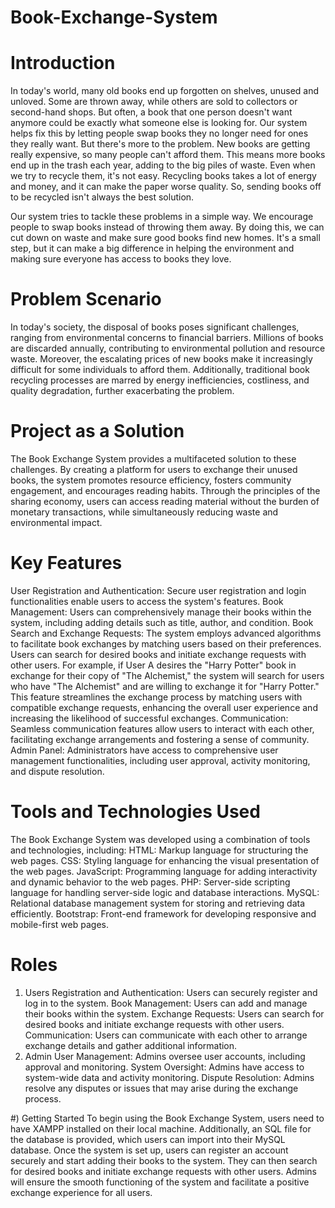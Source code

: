 # Book-Exchange-System

# Introduction
In today's world, many old books end up forgotten on shelves, unused and unloved. Some are thrown away, while others are sold to collectors or second-hand shops. But often, a book that one person doesn't want anymore could be exactly what someone else is looking for. Our system helps fix this by letting people swap books they no longer need for ones they really want.
But there's more to the problem. New books are getting really expensive, so many people can't afford them. This means more books end up in the trash each year, adding to the big piles of waste. Even when we try to recycle them, it's not easy. Recycling books takes a lot of energy and money, and it can make the paper worse quality. So, sending books off to be recycled isn't always the best solution.

Our system tries to tackle these problems in a simple way. We encourage people to swap books instead of throwing them away. By doing this, we can cut down on waste and make sure good books find new homes. It's a small step, but it can make a big difference in helping the environment and making sure everyone has access to books they love.

# Problem Scenario
In today's society, the disposal of books poses significant challenges, ranging from environmental concerns to financial barriers. Millions of books are discarded annually, contributing to environmental pollution and resource waste. Moreover, the escalating prices of new books make it increasingly difficult for some individuals to afford them. Additionally, traditional book recycling processes are marred by energy inefficiencies, costliness, and quality degradation, further exacerbating the problem.

# Project as a Solution
The Book Exchange System provides a multifaceted solution to these challenges. By creating a platform for users to exchange their unused books, the system promotes resource efficiency, fosters community engagement, and encourages reading habits. Through the principles of the sharing economy, users can access reading material without the burden of monetary transactions, while simultaneously reducing waste and environmental impact.

# Key Features
User Registration and Authentication: Secure user registration and login functionalities enable users to access the system's features.
Book Management: Users can comprehensively manage their books within the system, including adding details such as title, author, and condition.
Book Search and Exchange Requests: The system employs advanced algorithms to facilitate book exchanges by matching users based on their preferences. Users can search for desired books and initiate exchange requests with other users. For example, if User A desires the "Harry Potter" book in exchange for their copy of "The Alchemist," the system will search for users who have "The Alchemist" and are willing to exchange it for "Harry Potter." This feature streamlines the exchange process by matching users with compatible exchange requests, enhancing the overall user experience and increasing the likelihood of successful exchanges.
Communication: Seamless communication features allow users to interact with each other, facilitating exchange arrangements and fostering a sense of community.
Admin Panel: Administrators have access to comprehensive user management functionalities, including user approval, activity monitoring, and dispute resolution.

# Tools and Technologies Used
The Book Exchange System was developed using a combination of tools and technologies, including:
HTML: Markup language for structuring the web pages.
CSS: Styling language for enhancing the visual presentation of the web pages.
JavaScript: Programming language for adding interactivity and dynamic behavior to the web pages.
PHP: Server-side scripting language for handling server-side logic and database interactions.
MySQL: Relational database management system for storing and retrieving data efficiently.
Bootstrap: Front-end framework for developing responsive and mobile-first web pages.

# Roles
1) Users
Registration and Authentication: Users can securely register and log in to the system.
Book Management: Users can add and manage their books within the system.
Exchange Requests: Users can search for desired books and initiate exchange requests with other users.
Communication: Users can communicate with each other to arrange exchange details and gather additional information.
2) Admin
User Management: Admins oversee user accounts, including approval and monitoring.
System Oversight: Admins have access to system-wide data and activity monitoring.
Dispute Resolution: Admins resolve any disputes or issues that may arise during the exchange process.

#) Getting Started
To begin using the Book Exchange System, users need to have XAMPP installed on their local machine. Additionally, an SQL file for the database is provided, which users can import into their MySQL database. Once the system is set up, users can register an account securely and start adding their books to the system. They can then search for desired books and initiate exchange requests with other users. Admins will ensure the smooth functioning of the system and facilitate a positive exchange experience for all users.
